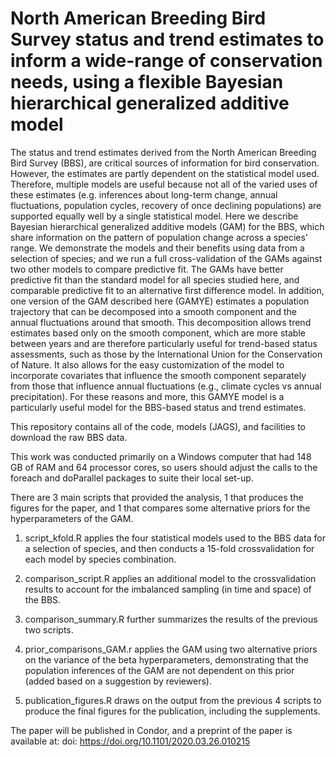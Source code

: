 # North American Breeding Bird Survey status and trend estimates to inform a wide-range of conservation needs, using a flexible Bayesian hierarchical generalized additive model

The status and trend estimates derived from the North American Breeding Bird Survey (BBS), are critical sources of information for bird conservation. However, the estimates are partly dependent on the statistical model used. Therefore, multiple models are useful because not all of the varied uses of these estimates (e.g. inferences about long-term change, annual fluctuations, population cycles, recovery of once declining populations) are supported equally well by a single statistical model. Here we describe Bayesian hierarchical generalized additive models (GAM) for the BBS, which share information on the pattern of population change across a species' range. We demonstrate the models and their benefits using data from a selection of species; and we run a full cross-validation of the GAMs against two other models to compare predictive fit. The GAMs have better predictive fit than the standard model for all species studied here, and comparable predictive fit to an alternative first difference model. In addition, one version of the GAM described here (GAMYE) estimates a population trajectory that can be decomposed into a smooth component and the annual fluctuations around that smooth. This decomposition allows trend estimates based only on the smooth component, which are more stable between years and are therefore particularly useful for trend-based status assessments, such as those by the International Union for the Conservation of Nature. It also allows for the easy customization of the model to incorporate covariates that influence the smooth component separately from those that influence annual fluctuations (e.g., climate cycles vs annual precipitation). For these reasons and more, this GAMYE model is a particularly useful model for the BBS-based status and trend estimates.

This repository contains all of the code, models (JAGS), and facilities to download the raw BBS data.

This work was conducted primarily on a Windows computer that had 148 GB of RAM and 64 processor cores, so users should adjust the calls to the foreach and doParallel packages to suite their local set-up.

There are 3 main scripts that provided the analysis, 1 that produces the figures for the paper, and 1 that compares some alternative priors for the hyperparameters of the GAM.

1.  script_kfold.R applies the four statistical models used to the BBS data for a selection of species, and then conducts a 15-fold crossvalidation for each model by species combination.

2.  comparison_script.R applies an additional model to the crossvalidation results to account for the imbalanced sampling (in time and space) of the BBS.

3.  comparison_summary.R further summarizes the results of the previous two scripts.

4.  prior_comparisons_GAM.r applies the GAM using two alternative priors on the variance of the beta hyperparameters, demonstrating that the population inferences of the GAM are not dependent on this prior (added based on a suggestion by reviewers).

5.  publication_figures.R draws on the output from the previous 4 scripts to produce the final figures for the publication, including the supplements.

The paper will be published in Condor, and a preprint of the paper is available at: doi: <https://doi.org/10.1101/2020.03.26.010215>

